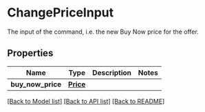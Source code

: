 # ChangePriceInput

The input of the command, i.e. the new Buy Now price for the offer.
## Properties
Name | Type | Description | Notes
------------ | ------------- | ------------- | -------------
**buy_now_price** | [**Price**](Price.md) |  | 

[[Back to Model list]](../README.md#documentation-for-models) [[Back to API list]](../README.md#documentation-for-api-endpoints) [[Back to README]](../README.md)


